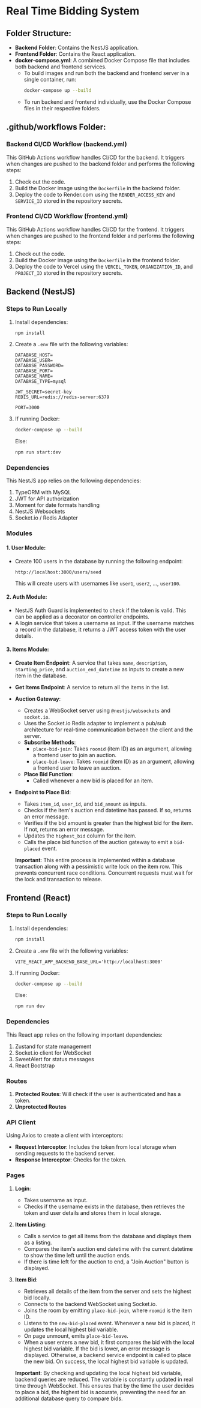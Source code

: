 # Real Time Bidding System

## Folder Structure:
- **Backend Folder**: Contains the NestJS application.
- **Frontend Folder**: Contains the React application.
- **docker-compose.yml**: A combined Docker Compose file that includes both backend and frontend services. 
  - To build images and run both the backend and frontend server in a single container, run:
    ```bash
    docker-compose up --build
    ```
  - To run backend and frontend individually, use the Docker Compose files in their respective folders.

## .github/workflows Folder:

### Backend CI/CD Workflow (backend.yml)
This GitHub Actions workflow handles CI/CD for the backend. It triggers when changes are pushed to the backend folder and performs the following steps:
1. Check out the code.
2. Build the Docker image using the `Dockerfile` in the backend folder.
3. Deploy the code to Render.com using the `RENDER_ACCESS_KEY` and `SERVICE_ID` stored in the repository secrets.

### Frontend CI/CD Workflow (frontend.yml)
This GitHub Actions workflow handles CI/CD for the frontend. It triggers when changes are pushed to the frontend folder and performs the following steps:
1. Check out the code.
2. Build the Docker image using the `Dockerfile` in the frontend folder.
3. Deploy the code to Vercel using the `VERCEL_TOKEN`, `ORGANIZATION_ID`, and `PROJECT_ID` stored in the repository secrets.

## Backend (NestJS)

### Steps to Run Locally
1. Install dependencies:
   ```bash
   npm install
   ```
2. Create a `.env` file with the following variables:
   ```env
   DATABASE_HOST=
   DATABASE_USER=
   DATABASE_PASSWORD=
   DATABASE_PORT=
   DATABASE_NAME=
   DATABASE_TYPE=mysql

   JWT_SECRET=secret-key
   REDIS_URL=redis://redis-server:6379

   PORT=3000
   ```
3. If running Docker:
   ```bash
   docker-compose up --build
   ```
   Else:
   ```bash
   npm run start:dev
   ```

### Dependencies
This NestJS app relies on the following dependencies:
1. TypeORM with MySQL
2. JWT for API authorization
3. Moment for date formats handling
4. NestJS Websockets
5. Socket.io / Redis Adapter

### Modules

#### 1. User Module:
- Create 100 users in the database by running the following endpoint:
  ```
  http://localhost:3000/users/seed
  ```
  This will create users with usernames like `user1`, `user2`, ..., `user100`.

#### 2. Auth Module:
- NestJS Auth Guard is implemented to check if the token is valid. This can be applied as a decorator on controller endpoints.
- A login service that takes a username as input. If the username matches a record in the database, it returns a JWT access token with the user details.

#### 3. Items Module:
- **Create Item Endpoint**: A service that takes `name`, `description`, `starting_price`, and `auction_end_datetime` as inputs to create a new item in the database.
- **Get Items Endpoint**: A service to return all the items in the list.

- **Auction Gateway**:
  - Creates a WebSocket server using `@nestjs/websockets` and `socket.io`.
  - Uses the Socket.io Redis adapter to implement a pub/sub architecture for real-time communication between the client and the server.
  - **Subscribe Methods**:
    - `place-bid-join`: Takes `roomid` (item ID) as an argument, allowing a frontend user to join an auction.
    - `place-bid-leave`: Takes `roomid` (item ID) as an argument, allowing a frontend user to leave an auction.
  - **Place Bid Function**:
    - Called whenever a new bid is placed for an item.

- **Endpoint to Place Bid**:
  - Takes `item_id`, `user_id`, and `bid_amount` as inputs.
  - Checks if the item's auction end datetime has passed. If so, returns an error message.
  - Verifies if the bid amount is greater than the highest bid for the item. If not, returns an error message.
  - Updates the `highest_bid` column for the item.
  - Calls the place bid function of the auction gateway to emit a `bid-placed` event.

  **Important**: This entire process is implemented within a database transaction along with a pessimistic write lock on the item row. This prevents concurrent race conditions. Concurrent requests must wait for the lock and transaction to release.

## Frontend (React)

### Steps to Run Locally
1. Install dependencies:
   ```bash
   npm install
   ```
2. Create a `.env` file with the following variables:
   ```env
   VITE_REACT_APP_BACKEND_BASE_URL='http://localhost:3000'
   ```
3. If running Docker:
   ```bash
   docker-compose up --build
   ```
   Else:
   ```bash
   npm run dev
   ```

### Dependencies
This React app relies on the following important dependencies:
1. Zustand for state management
2. Socket.io client for WebSocket
3. SweetAlert for status messages
4. React Bootstrap

### Routes
1. **Protected Routes**: Will check if the user is authenticated and has a token.
2. **Unprotected Routes**

### API Client
Using Axios to create a client with interceptors:
- **Request Interceptor**: Includes the token from local storage when sending requests to the backend server.
- **Response Interceptor**: Checks for the token.

### Pages
1. **Login**:
   - Takes username as input.
   - Checks if the username exists in the database, then retrieves the token and user details and stores them in local storage.

2. **Item Listing**:
   - Calls a service to get all items from the database and displays them as a listing.
   - Compares the item's auction end datetime with the current datetime to show the time left until the auction ends.
   - If there is time left for the auction to end, a "Join Auction" button is displayed.

3. **Item Bid**:
   - Retrieves all details of the item from the server and sets the highest bid locally.
   - Connects to the backend WebSocket using Socket.io.
   - Joins the room by emitting `place-bid-join`, where `roomid` is the item ID.
   - Listens to the `new-bid-placed` event. Whenever a new bid is placed, it updates the local highest bid variable.
   - On page unmount, emits `place-bid-leave`.
   - When a user enters a new bid, it first compares the bid with the local highest bid variable. If the bid is lower, an error message is displayed. Otherwise, a backend service endpoint is called to place the new bid. On success, the local highest bid variable is updated.

   **Important**: By checking and updating the local highest bid variable, backend queries are reduced. The variable is constantly updated in real time through WebSocket. This ensures that by the time the user decides to place a bid, the highest bid is accurate, preventing the need for an additional database query to compare bids.

